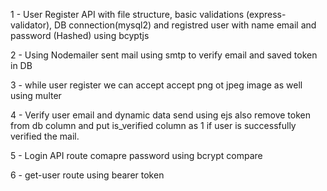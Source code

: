 1 - User Register API with file structure, basic validations (express-validator), DB connection(mysql2) and registred user with name email and password (Hashed) using bcyptjs

2 - Using Nodemailer sent mail using smtp to verify email and saved token in DB

3 - while user register we can accept accept png ot jpeg image as well using multer

4 - Verify user email and dynamic data send using ejs also remove token from db column and put is_verified column as 1 if user is successfully verified the mail.

5 - Login API route comapre password using bcrypt compare

6 - get-user route using bearer token 